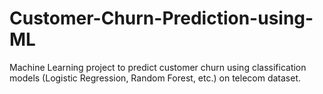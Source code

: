 # Customer-Churn-Prediction-using-ML
Machine Learning project to predict customer churn using classification models (Logistic Regression, Random Forest, etc.) on telecom dataset.
